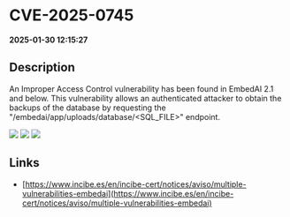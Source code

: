 # CVE-2025-0745

**2025-01-30 12:15:27**

## Description
An Improper Access Control vulnerability has been found in EmbedAI 2.1 and below. This vulnerability allows an authenticated attacker to obtain the backups of the database by requesting the "/embedai/app/uploads/database/<SQL_FILE>" endpoint.

![](https://img.shields.io/static/v1?label=Score&message=7.5&color=red)
![](https://img.shields.io/static/v1?label=Severity&message=HIGH&color=red)
![](https://img.shields.io/static/v1?label=CWE&message=Auth&color=green)

## Links
- [https://www.incibe.es/en/incibe-cert/notices/aviso/multiple-vulnerabilities-embedai](https://www.incibe.es/en/incibe-cert/notices/aviso/multiple-vulnerabilities-embedai)
